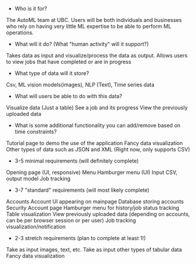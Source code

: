* Who is it for?

The AutoML team at UBC. Users will be both individuals and businesses who rely on having very little ML expertise to be able to perform ML operations.

* What will it do? (What "human activity" will it support?)

Takes data as input and visualize/process the data as output. Allows users to view jobs that have completed or are in progress
 
* What type of data will it store?

Csv, ML vision models(images), NLP (Text), Time series data

* What will users be able to do with this data?

Visualize data (Just a table)
See a job and its progress
View the previously uploaded data

* What is some additional functionality you can add/remove based on time constraints?

Tutorial page to demo the use of the application
Fancy data visualization
Other types of data such as JSON and XML (Right now, only supports CSV)


* 3-5 minimal requirements (will definitely complete)

Opening page (UI, responsive)
Menu
Hamburger menu (UI)
Input CSV, output model
Job tracking

* 3-7 "standard" requirements (will most likely complete)

Accounts
Account UI appearing on mainpage
Database storing accounts
Security
Account page
Hamburger menu for history/job status tracking
Table visualization
View previously uploaded data (depending on accounts, can be per browser session or per user)
Job tracking visualization/notification

* 2-3 stretch requirements (plan to complete at least 1!)

Take as input images, text, etc.
Take as input other types of tabular data
Fancy data visualization
